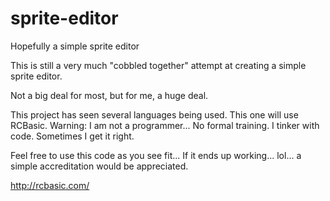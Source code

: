 # sprite-editor
Hopefully a simple sprite editor

This is still a very much "cobbled together" attempt at creating a simple sprite editor.

Not a big deal for most, but for me, a huge deal.

This project has seen several languages being used. This one will use RCBasic.
Warning: I am not a programmer... No formal training. I tinker with code. Sometimes I get it right.

Feel free to use this code as you see fit... If it ends up working... lol... a simple accreditation would be appreciated.

http://rcbasic.com/
